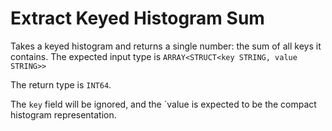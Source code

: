 # Extract Keyed Histogram Sum

Takes a keyed histogram and returns a single number:
the sum of all keys it contains. The expected input
type is `ARRAY<STRUCT<key STRING, value STRING>>`

The return type is `INT64`.

The `key` field will be ignored, and
the `value is expected to be the compact
histogram representation.
